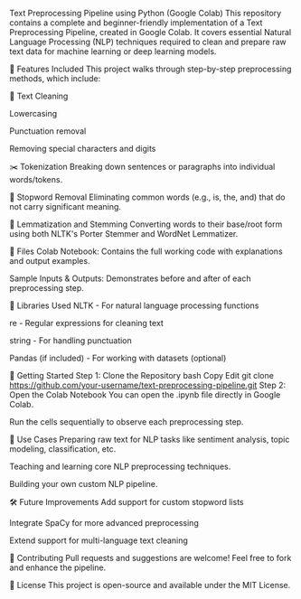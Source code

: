 Text Preprocessing Pipeline using Python (Google Colab)
This repository contains a complete and beginner-friendly implementation of a Text Preprocessing Pipeline, created in Google Colab. It covers essential Natural Language Processing (NLP) techniques required to clean and prepare raw text data for machine learning or deep learning models.

📌 Features Included
This project walks through step-by-step preprocessing methods, which include:

🔡 Text Cleaning

Lowercasing

Punctuation removal

Removing special characters and digits

✂️ Tokenization
Breaking down sentences or paragraphs into individual words/tokens.

🛑 Stopword Removal
Eliminating common words (e.g., is, the, and) that do not carry significant meaning.

🌱 Lemmatization and Stemming
Converting words to their base/root form using both NLTK's Porter Stemmer and WordNet Lemmatizer.

📁 Files
Colab Notebook: Contains the full working code with explanations and output examples.

Sample Inputs & Outputs: Demonstrates before and after of each preprocessing step.

🧠 Libraries Used
NLTK - For natural language processing functions

re - Regular expressions for cleaning text

string - For handling punctuation

Pandas (if included) - For working with datasets (optional)

🚀 Getting Started
Step 1: Clone the Repository
bash
Copy
Edit
git clone https://github.com/your-username/text-preprocessing-pipeline.git
Step 2: Open the Colab Notebook
You can open the .ipynb file directly in Google Colab.

Run the cells sequentially to observe each preprocessing step.

🎯 Use Cases
Preparing raw text for NLP tasks like sentiment analysis, topic modeling, classification, etc.

Teaching and learning core NLP preprocessing techniques.

Building your own custom NLP pipeline.

🛠️ Future Improvements
Add support for custom stopword lists

Integrate SpaCy for more advanced preprocessing

Extend support for multi-language text cleaning

🙌 Contributing
Pull requests and suggestions are welcome! Feel free to fork and enhance the pipeline.

📄 License
This project is open-source and available under the MIT License.
